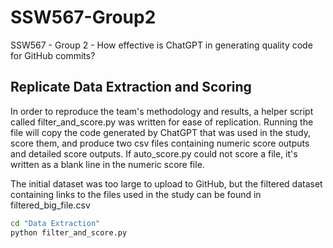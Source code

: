 # SSW567-Group2

SSW567 - Group 2 - How effective is ChatGPT in generating quality code for GitHub commits?

## Replicate Data Extraction and Scoring

In order to reproduce the team's methodology and results, a helper script called filter_and_score.py was written for ease of replication. Running the file will copy the code generated by ChatGPT that was used in the study, score them, and produce two csv files containing numeric score outputs and detailed score outputs. If auto_score.py could not score a file, it's written as a blank line in the numeric score file.

The initial dataset was too large to upload to GitHub, but the filtered dataset containing links to the files used in the study can be found in filtered_big_file.csv

```bash
cd "Data Extraction"
python filter_and_score.py
```
